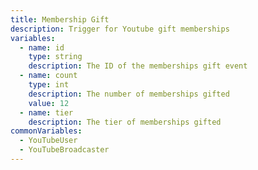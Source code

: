 ```yaml
---
title: Membership Gift
description: Trigger for Youtube gift memberships
variables:
  - name: id
    type: string
    description: The ID of the memberships gift event
  - name: count
    type: int
    description: The number of memberships gifted
    value: 12
  - name: tier
    description: The tier of memberships gifted
commonVariables:
  - YouTubeUser
  - YouTubeBroadcaster
---
```

